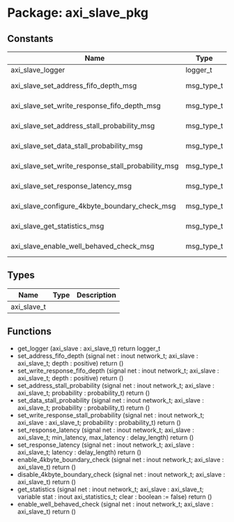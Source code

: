 # Package: axi_slave_pkg
## Constants
| Name                                               | Type       | Value                                                            | Description |
| -------------------------------------------------- | ---------- | ---------------------------------------------------------------- | ----------- |
| axi_slave_logger                                   | logger_t   |  get_logger("vunit_lib:axi_slave_pkg")                           |             |
| axi_slave_set_address_fifo_depth_msg               | msg_type_t |  new_msg_type("axi slave set address channel fifo depth")        |             |
| axi_slave_set_write_response_fifo_depth_msg        | msg_type_t |  new_msg_type("set write response fifo depth")                   |             |
| axi_slave_set_address_stall_probability_msg        | msg_type_t |  new_msg_type("axi slave set address channel stall probability") |             |
| axi_slave_set_data_stall_probability_msg           | msg_type_t |  new_msg_type("axi slave set data stall probability")            |             |
| axi_slave_set_write_response_stall_probability_msg | msg_type_t |  new_msg_type("axi slave set write response stall probability")  |             |
| axi_slave_set_response_latency_msg                 | msg_type_t |  new_msg_type("axi slave response latency probability")          |             |
| axi_slave_configure_4kbyte_boundary_check_msg      | msg_type_t |  new_msg_type("axi slave configure 4kbyte boundary check")       |             |
| axi_slave_get_statistics_msg                       | msg_type_t |  new_msg_type("axi slave get statistics")                        |             |
| axi_slave_enable_well_behaved_check_msg            | msg_type_t |  new_msg_type("axi slave enable well behaved check")             |             |
## Types
| Name        | Type | Description |
| ----------- | ---- | ----------- |
| axi_slave_t |      |             |
## Functions
- get_logger <font id="function_arguments">(axi_slave : axi_slave_t)</font> <font id="function_return">return logger_t</font>
- set_address_fifo_depth <font id="function_arguments">(signal net : inout network_t;                                   axi_slave : axi_slave_t;
                                   depth : positive)</font> <font id="function_return">return ()</font>
- set_write_response_fifo_depth <font id="function_arguments">(signal net : inout network_t;                                          axi_slave : axi_slave_t;
                                          depth : positive)</font> <font id="function_return">return ()</font>
- set_address_stall_probability <font id="function_arguments">(signal net : inout network_t;                                          axi_slave : axi_slave_t;
                                          probability : probability_t)</font> <font id="function_return">return ()</font>
- set_data_stall_probability <font id="function_arguments">(signal net : inout network_t;                                       axi_slave : axi_slave_t;
                                       probability : probability_t)</font> <font id="function_return">return ()</font>
- set_write_response_stall_probability <font id="function_arguments">(signal net : inout network_t;                                                 axi_slave : axi_slave_t;
                                                 probability : probability_t)</font> <font id="function_return">return ()</font>
- set_response_latency <font id="function_arguments">(signal net : inout network_t;                                 axi_slave : axi_slave_t;
                                 min_latency, max_latency : delay_length)</font> <font id="function_return">return ()</font>
- set_response_latency <font id="function_arguments">(signal net : inout network_t;                                 axi_slave : axi_slave_t;
                                 latency : delay_length)</font> <font id="function_return">return ()</font>
- enable_4kbyte_boundary_check <font id="function_arguments">(signal net : inout network_t;                                         axi_slave : axi_slave_t)</font> <font id="function_return">return ()</font>
- disable_4kbyte_boundary_check <font id="function_arguments">(signal net : inout network_t;                                          axi_slave : axi_slave_t)</font> <font id="function_return">return ()</font>
- get_statistics <font id="function_arguments">(signal net : inout network_t;                           axi_slave : axi_slave_t;
                           variable stat  : inout axi_statistics_t;
                           clear : boolean := false)</font> <font id="function_return">return ()</font>
- enable_well_behaved_check <font id="function_arguments">(signal net : inout network_t; axi_slave : axi_slave_t)</font> <font id="function_return">return ()</font>
